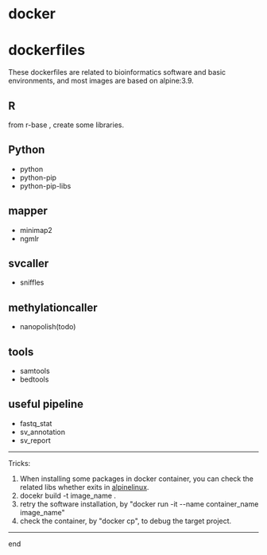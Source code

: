 # docker

# dockerfiles 

These dockerfiles are related to bioinformatics software and basic environments, and most images are based on alpine:3.9.

## R

from r-base , create some libraries.

## Python

- python
- python-pip
- python-pip-libs

## mapper

- minimap2
- ngmlr

## svcaller

- sniffles

## methylationcaller

- nanopolish(todo)

## tools

- samtools
- bedtools

## useful pipeline

- fastq_stat
- sv_annotation
- sv_report

---

Tricks:
1. When installing some packages in docker container, you can check the related libs whether exits in [alpinelinux](https://pkgs.alpinelinux.org/packages).
2. docekr build -t image_name .
3. retry the software installation, by "docker run -it --name container_name image_name"
4. check the container, by "docker cp", to debug the target project.

---
end
